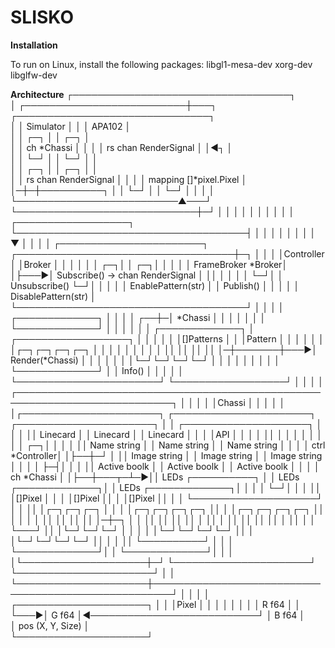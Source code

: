 # SLISKO

**Installation**

To run on Linux, install the following packages: libgl1-mesa-dev xorg-dev libglfw-dev

**Architecture**
                        ┌───────────────────────────────────┐                                                   
                        │        ┌──────────────────────────┼───┐   ┌───────────────────────────────┐           
                        │        │ Simulator                │   │   │ APA102                        │           
                        │        │                         ┌─┐  │   │                         ┌─┐   │           
                        │        │  ch *Chassi             │ │  │   │  rs chan RenderSignal   │ │◀┐ │           
                        │        │                         └─┘  │   │                         └─┘ │ │           
                        │        │                         ┌─┐  │   │                         ┌─┐ │ │           
                        │        │  rs chan RenderSignal   │ │  │   │  mapping []*pixel.Pixel │ │─┼─┼──────────┐
                        │        │                         └─┘  │   │                         └─┘ │ │          │
                        │        └──────────────────────────▲───┘   └─────────────────────────────┼─┘          │
                        │                                   │                                     │            │
                        │                                   │                                     │            │
                        │ ┌──────────────────┐              └─────────────────────────────────────┤            │
                        │ │                  │                                                    │            │
                        │ │                  ▼                                                    │            │
                        │ │      ┌───────────────────────┐    ┌───────────────────────────────────┼─┐          │
                        │ │      │Controller             │    │Broker                             │ │          │
                        │ │      │                    ┌─┐│    │                                  ┌─┐│          │
                        │ │      │ FrameBroker *Broker│ │├───▶│ Subscribe() -> chan RenderSignal │ ││          │
                        │ │      │                    └─┘│    │ Unsubscribe()                    └─┘│          │
                        │ │      │ EnablePattern(str)    │    │ Publish()                           │          │
                        │ │      │ DisablePattern(str)   │    └─────────────────────────────────────┘          │
                        │ │      │ ┌─────────────┐       │                                                     │
                        │ │   ┌──┼─│   *Chassi   │       │                                                     │
                        │ │   │  │ └─────────────┘       │                                                     │
                        │ │   │  │ ┌─────────────┐       │    ┌──────────────────┐                             │
                        │ │   │  │ │[]Patterns   │       │    │Pattern           │                             │
                        │ │   │  │ │┌─┐┌─┐┌─┐┌─┐ │       │    │                  │                             │
                        │ │   │  │ ││ ││ ││ ││ │─┼───────┼───▶│ Render(*Chassi)  │                             │
                        │ │   │  │ │└─┘└─┘└─┘└─┘ │       │    │                  │                             │
                        │ │   │  │ └─────────────┘       │    │ Info()           │                             │
                        │ │   │  └───────────────────────┘    └──────────────────┘                             │
                        │ │   │  ┌───────────────────────────────────────────────────────────────────────────┐ │
                        │ │   │  │Chassi                                                                     │ │
                        │ │   │  │┌──────────────────────┐ ┌──────────────────────┐ ┌──────────────────────┐ │ │
┌────────────────────┐  │ │   │  ││ Linecard             │ │ Linecard             │ │ Linecard             │ │ │
│API                 │  │ │   │  ││                      │ │                      │ │                      │ │ │
│                 ┌─┐│  │ │   │  ││  Name string         │ │  Name string         │ │  Name string         │ │ │
│ ctrl *Controller│ │├──┼─┘   │  ││  Image string        │ │  Image string        │ │  Image string        │ │ │
│                 ├─┤│  │     │  ││  Active boolk        │ │  Active boolk        │ │  Active boolk        │ │ │
│ ch *Chassi      │ │├──┼───┬─┴─▶││  LEDs ┌──────────┐   │ │  LEDs ┌─────────────┐│ │  LEDs ┌─────────────┐│ │ │
│                 └─┘│  │   │    ││       │[]Pixel   │   │ │       │[]Pixel      ││ │       │[]Pixel      ││ │ │
└────────────────────┘  │   │    ││       │┌─┐┌─┐┌─┐ │   │ │       │┌─┐┌─┐┌─┐┌─┐ ││ │       │┌─┐┌─┐┌─┐┌─┐ ││ │ │
                        │   │    ││       ││ ││ ││ │─┼─┐ │ │       ││ ││ ││ ││ │ ││ │       ││ ││ ││ ││ │ ││ │ │
                        └───┘    ││       │└─┘└─┘└─┘ │ │ │ │       │└─┘└─┘└─┘└─┘ ││ │       │└─┘└─┘└─┘└─┘ ││ │ │
                                 ││       └──────────┘ │ │ │       └─────────────┘│ │       └─────────────┘│ │ │
                                 │└────────────────────┼─┘ └──────────────────────┘ └──────────────────────┘ │ │
                                 └─────────────────────┼─────────────────────────────────────────────────────┘ │
                                                       │                                                       │
                                                       │    ┌─────────────────────┐                            │
                                                       │    │Pixel                │                            │
                                                       │    │                     │                            │
                                                       │    │    R f64            │                            │
                                                       └───▶│    G f64            │◀───────────────────────────┘
                                                            │    B f64            │                             
                                                            │    pos (X, Y, Size) │                             
                                                            └─────────────────────┘                             